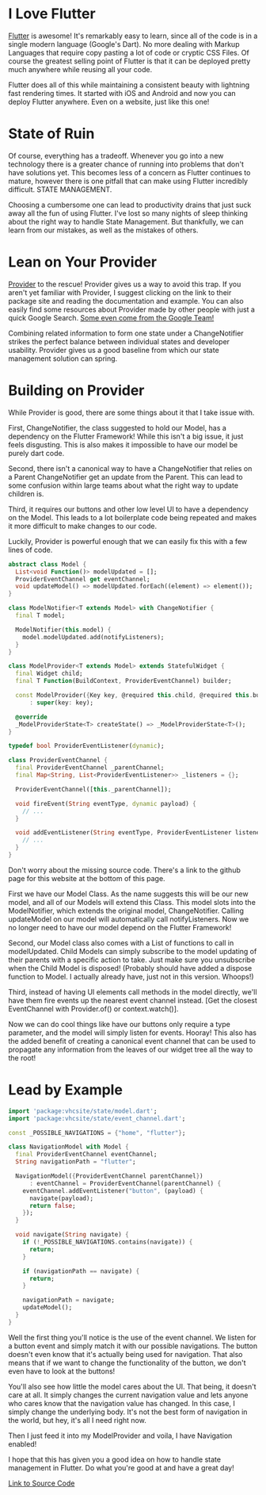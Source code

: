 # I Love Flutter

[Flutter](https://flutter.dev) is awesome! It's remarkably easy to learn, since all of the code is in a single modern language (Google's Dart). No more dealing with Markup Languages that require copy pasting a lot of code or cryptic CSS Files. Of course the greatest selling point of Flutter is that it can be deployed pretty much anywhere while reusing all your code. 

Flutter does all of this while maintaining a consistent beauty with lightning fast rendering times. It started with iOS and Android and now you can deploy Flutter anywhere. Even on a website, just like this one!

# State of Ruin

Of course, everything has a tradeoff. Whenever you go into a new technology there is a greater chance of running into problems that don't have solutions yet. This becomes less of a concern as Flutter continues to mature, however there is one pitfall that can make using Flutter incredibly difficult. STATE MANAGEMENT. 

Choosing a cumbersome one can lead to productivity drains that just suck away all the fun of using Flutter. I've lost so many nights of sleep thinking about the right way to handle State Management. But thankfully, we can learn from our mistakes, as well as the mistakes of others.

# Lean on Your Provider

[Provider](https://pub.dev/packages/provider) to the rescue! Provider gives us a way to avoid this trap. If you aren't yet familiar with Provider, I suggest clicking on the link to their package site and reading the documentation and example. You can also easily find some resources about Provider made by other people with just a quick Google Search. [Some even come from the Google Team!](https://www.youtube.com/watch?v=d_m5csmrf7I) 

Combining related information to form one state under a ChangeNotifier strikes the perfect balance between individual states and developer usability. Provider gives us a good baseline from which our state management solution can spring.

# Building on Provider

While Provider is good, there are some things about it that I take issue with. 

First, ChangeNotifier, the class suggested to hold our Model, has a dependency on the Flutter Framework! While this isn't a big issue, it just feels disgusting. This is also makes it impossible to have our model be purely dart code.

Second, there isn't a canonical way to have a ChangeNotifier that relies on a Parent ChangeNotifier get an update from the Parent. This can lead to some confusion within large teams about what the right way to update children is. 

Third, it requires our buttons and other low level UI to have a dependency on the Model. This leads to a lot boilerplate code being repeated and makes it more difficult to make changes to our code.

Luckily, Provider is powerful enough that we can easily fix this with a few lines of code.

```dart
abstract class Model {
  List<void Function()> modelUpdated = [];
  ProviderEventChannel get eventChannel;
  void updateModel() => modelUpdated.forEach((element) => element());
}
```

```dart
class ModelNotifier<T extends Model> with ChangeNotifier {
  final T model;

  ModelNotifier(this.model) {
    model.modelUpdated.add(notifyListeners);
  }
}

class ModelProvider<T extends Model> extends StatefulWidget {
  final Widget child;
  final T Function(BuildContext, ProviderEventChannel) builder;

  const ModelProvider({Key key, @required this.child, @required this.builder})
      : super(key: key);

  @override
  _ModelProviderState<T> createState() => _ModelProviderState<T>();
}
```

```dart
typedef bool ProviderEventListener(dynamic);

class ProviderEventChannel {
  final ProviderEventChannel _parentChannel;
  final Map<String, List<ProviderEventListener>> _listeners = {};

  ProviderEventChannel([this._parentChannel]);

  void fireEvent(String eventType, dynamic payload) {
    // ...
  }

  void addEventListener(String eventType, ProviderEventListener listener) {
    // ...
  }
}
```

Don't worry about the missing source code. There's a link to the github page for this website at the bottom of this page.

First we have our Model Class. As the name suggests this will be our new model, and all of our Models will extend this Class. This model slots into the ModelNotifier, which extends the original model, ChangeNotifier. Calling updateModel on our model will automatically call notifyListeners. Now we no longer need to have our model depend on the Flutter Framework!

Second, our Model class also comes with a List of functions to call in modelUpdated. Child Models can simply subscribe to the model updating of their parents with a specific action to take. Just make sure you unsubscribe when the Child Model is disposed! (Probably should have added a dispose function to Model. I actually already have, just not in this version. Whoops!)

Third, instead of having UI elements call methods in the model directly, we'll have them fire events up the nearest event channel instead. [Get the closest EventChannel with Provider.of<ProviderEventChannel>() or context.watch<ProviderEventChannel>()]. 

Now we can do cool things like have our buttons only require a type parameter, and the model will simply listen for events. Hooray! This also has the added benefit of creating a canonical event channel that can be used to propagate any information from the leaves of our widget tree all the way to the root!

# Lead by Example

```dart
import 'package:vhcsite/state/model.dart';
import 'package:vhcsite/state/event_channel.dart';

const _POSSIBLE_NAVIGATIONS = {"home", "flutter"};

class NavigationModel with Model {
  final ProviderEventChannel eventChannel;
  String navigationPath = "flutter";

  NavigationModel({ProviderEventChannel parentChannel})
      : eventChannel = ProviderEventChannel(parentChannel) {
    eventChannel.addEventListener("button", (payload) {
      navigate(payload);
      return false;
    });
  }

  void navigate(String navigate) {
    if (!_POSSIBLE_NAVIGATIONS.contains(navigate)) {
      return;
    }

    if (navigationPath == navigate) {
      return;
    }

    navigationPath = navigate;
    updateModel();
  }
}
```

Well the first thing you'll notice is the use of the event channel. We listen for a button event and simply match it with our possible navigations. The button doesn't even know that it's actually being used for navigation. That also means that if we want to change the functionality of the button, we don't even have to look at the buttons!

You'll also see how little the model cares about the UI. That being, it doesn't care at all. It simply changes the current navigation value and lets anyone who cares know that the navigation value has changed. In this case, I simply change the underlying body. It's not the best form of navigation in the world, but hey, it's all I need right now.

Then I just feed it into my ModelProvider and voila, I have Navigation enabled!

I hope that this has given you a good idea on how to handle state management in Flutter. Do what you're good at and have a great day!

[Link to Source Code](https://github.com/VHCBlade/VHCSite/tree/state-example/Flutter/vhcsite/lib/state)